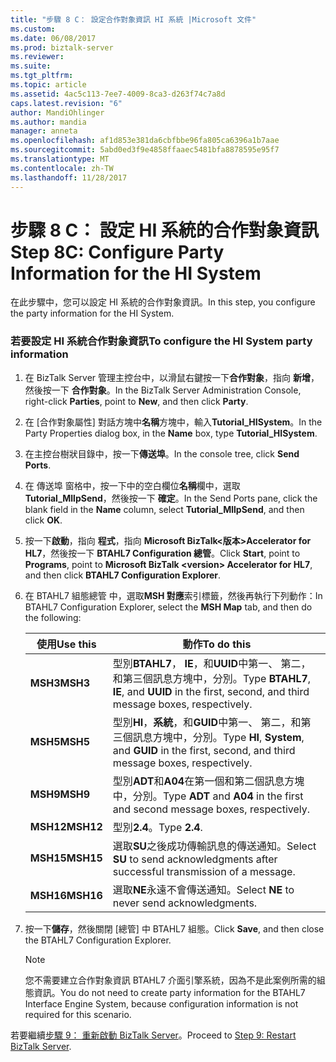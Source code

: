 ```yaml
---
title: "步驟 8 C： 設定合作對象資訊 HI 系統 |Microsoft 文件"
ms.custom: 
ms.date: 06/08/2017
ms.prod: biztalk-server
ms.reviewer: 
ms.suite: 
ms.tgt_pltfrm: 
ms.topic: article
ms.assetid: 4ac5c113-7ee7-4009-8ca3-d263f74c7a8d
caps.latest.revision: "6"
author: MandiOhlinger
ms.author: mandia
manager: anneta
ms.openlocfilehash: af1d853e381da6cbfbbe96fa805ca6396a1b7aae
ms.sourcegitcommit: 5abd0ed3f9e4858ffaaec5481bfa8878595e95f7
ms.translationtype: MT
ms.contentlocale: zh-TW
ms.lasthandoff: 11/28/2017
---
```

# <a name="step-8c-configure-party-information-for-the-hi-system"></a><span data-ttu-id="a2f4a-102">步驟 8 C： 設定 HI 系統的合作對象資訊</span><span class="sxs-lookup"><span data-stu-id="a2f4a-102">Step 8C: Configure Party Information for the HI System</span></span>
<span data-ttu-id="a2f4a-103">在此步驟中，您可以設定 HI 系統的合作對象資訊。</span><span class="sxs-lookup"><span data-stu-id="a2f4a-103">In this step, you configure the party information for the HI System.</span></span>  
  
### <a name="to-configure-the-hi-system-party-information"></a><span data-ttu-id="a2f4a-104">若要設定 HI 系統合作對象資訊</span><span class="sxs-lookup"><span data-stu-id="a2f4a-104">To configure the HI System party information</span></span>  
  
1.  <span data-ttu-id="a2f4a-105">在 BizTalk Server 管理主控台中，以滑鼠右鍵按一下**合作對象**，指向 **新增**，然後按一下 **合作對象**。</span><span class="sxs-lookup"><span data-stu-id="a2f4a-105">In the BizTalk Server Administration Console, right-click **Parties**, point to **New**, and then click **Party**.</span></span>  
  
2.  <span data-ttu-id="a2f4a-106">在 [合作對象屬性] 對話方塊中**名稱**方塊中，輸入**Tutorial_HISystem**。</span><span class="sxs-lookup"><span data-stu-id="a2f4a-106">In the Party Properties dialog box, in the **Name** box, type **Tutorial_HISystem**.</span></span>  
  
3.  <span data-ttu-id="a2f4a-107">在主控台樹狀目錄中，按一下**傳送埠**。</span><span class="sxs-lookup"><span data-stu-id="a2f4a-107">In the console tree, click **Send Ports**.</span></span>  
  
4.  <span data-ttu-id="a2f4a-108">在 傳送埠 窗格中，按一下中的空白欄位**名稱**欄中，選取**Tutorial_MllpSend**，然後按一下 **確定**。</span><span class="sxs-lookup"><span data-stu-id="a2f4a-108">In the Send Ports pane, click the blank field in the **Name** column, select **Tutorial_MllpSend**, and then click **OK**.</span></span>  
  
5.  <span data-ttu-id="a2f4a-109">按一下**啟動**，指向 **程式**，指向  **Microsoft BizTalk\<版本\>Accelerator for HL7**，然後按一下  **BTAHL7 Configuration 總管**。</span><span class="sxs-lookup"><span data-stu-id="a2f4a-109">Click **Start**, point to **Programs**, point to **Microsoft BizTalk \<version\> Accelerator for HL7**, and then click **BTAHL7 Configuration Explorer**.</span></span>  
  
6.  <span data-ttu-id="a2f4a-110">在 BTAHL7 組態總管 中，選取**MSH 對應**索引標籤，然後再執行下列動作：</span><span class="sxs-lookup"><span data-stu-id="a2f4a-110">In BTAHL7 Configuration Explorer, select the **MSH Map** tab, and then do the following:</span></span>  
  
    |<span data-ttu-id="a2f4a-111">使用</span><span class="sxs-lookup"><span data-stu-id="a2f4a-111">Use this</span></span>|<span data-ttu-id="a2f4a-112">動作</span><span class="sxs-lookup"><span data-stu-id="a2f4a-112">To do this</span></span>|  
    |--------------|----------------|  
    |<span data-ttu-id="a2f4a-113">**MSH3**</span><span class="sxs-lookup"><span data-stu-id="a2f4a-113">**MSH3**</span></span>|<span data-ttu-id="a2f4a-114">型別**BTAHL7**， **IE**，和**UUID**中第一、 第二，和第三個訊息方塊中，分別。</span><span class="sxs-lookup"><span data-stu-id="a2f4a-114">Type **BTAHL7**, **IE**, and **UUID** in the first, second, and third message boxes, respectively.</span></span>|  
    |<span data-ttu-id="a2f4a-115">**MSH5**</span><span class="sxs-lookup"><span data-stu-id="a2f4a-115">**MSH5**</span></span>|<span data-ttu-id="a2f4a-116">型別**HI**，**系統**，和**GUID**中第一、 第二，和第三個訊息方塊中，分別。</span><span class="sxs-lookup"><span data-stu-id="a2f4a-116">Type **HI**, **System**, and **GUID** in the first, second, and third message boxes, respectively.</span></span>|  
    |<span data-ttu-id="a2f4a-117">**MSH9**</span><span class="sxs-lookup"><span data-stu-id="a2f4a-117">**MSH9**</span></span>|<span data-ttu-id="a2f4a-118">型別**ADT**和**A04**在第一個和第二個訊息方塊中，分別。</span><span class="sxs-lookup"><span data-stu-id="a2f4a-118">Type **ADT** and **A04** in the first and second message boxes, respectively.</span></span>|  
    |<span data-ttu-id="a2f4a-119">**MSH12**</span><span class="sxs-lookup"><span data-stu-id="a2f4a-119">**MSH12**</span></span>|<span data-ttu-id="a2f4a-120">型別**2.4**。</span><span class="sxs-lookup"><span data-stu-id="a2f4a-120">Type **2.4**.</span></span>|  
    |<span data-ttu-id="a2f4a-121">**MSH15**</span><span class="sxs-lookup"><span data-stu-id="a2f4a-121">**MSH15**</span></span>|<span data-ttu-id="a2f4a-122">選取**SU**之後成功傳輸訊息的傳送通知。</span><span class="sxs-lookup"><span data-stu-id="a2f4a-122">Select **SU** to send acknowledgments after successful transmission of a message.</span></span>|  
    |<span data-ttu-id="a2f4a-123">**MSH16**</span><span class="sxs-lookup"><span data-stu-id="a2f4a-123">**MSH16**</span></span>|<span data-ttu-id="a2f4a-124">選取**NE**永遠不會傳送通知。</span><span class="sxs-lookup"><span data-stu-id="a2f4a-124">Select **NE** to never send acknowledgments.</span></span>|  
  
7.  <span data-ttu-id="a2f4a-125">按一下**儲存**，然後關閉 [總管] 中 BTAHL7 組態。</span><span class="sxs-lookup"><span data-stu-id="a2f4a-125">Click **Save**, and then close the BTAHL7 Configuration Explorer.</span></span>  
  
    > [!NOTE]
    >  <span data-ttu-id="a2f4a-126">您不需要建立合作對象資訊 BTAHL7 介面引擎系統，因為不是此案例所需的組態資訊。</span><span class="sxs-lookup"><span data-stu-id="a2f4a-126">You do not need to create party information for the BTAHL7 Interface Engine System, because configuration information is not required for this scenario.</span></span>  
  
 <span data-ttu-id="a2f4a-127">若要繼續[步驟 9： 重新啟動 BizTalk Server](../../adapters-and-accelerators/accelerator-hl7/step-9-restart-biztalk-server.md)。</span><span class="sxs-lookup"><span data-stu-id="a2f4a-127">Proceed to [Step 9: Restart BizTalk Server](../../adapters-and-accelerators/accelerator-hl7/step-9-restart-biztalk-server.md).</span></span>